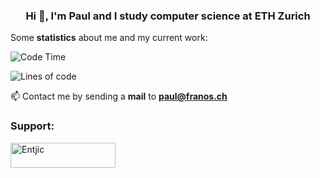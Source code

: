 <h3 align="center">Hi 👋, I'm Paul and I study computer science at ETH Zurich</h3>


Some **statistics** about me and my current work:

<!--START_SECTION:waka-->
![Code Time](http://img.shields.io/badge/Code%20Time-1%2C554%20hrs%2036%20mins-blue)

![Lines of code](https://img.shields.io/badge/From%20Hello%20World%20I%27ve%20Written-2.8%20million%20lines%20of%20code-blue)


<!--END_SECTION:waka-->

📫 Contact me by sending a **mail** to **paul@franos.ch**

<h3 align="left">Support:</h3>
<p><a href="https://ko-fi.com/Entjic"> <img align="left" src="https://cdn.ko-fi.com/cdn/kofi3.png?v=3" height="40" width="168" alt="Entjic" /></a></p>
